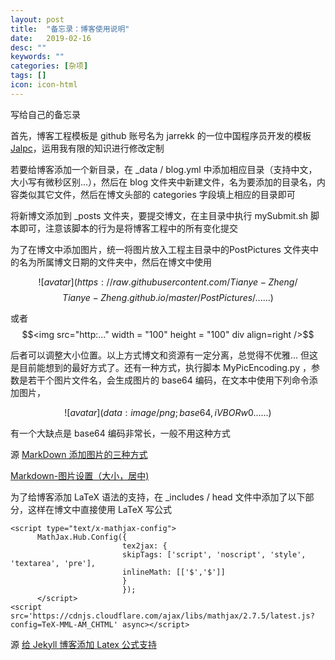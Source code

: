 ```yaml
---
layout: post
title:  "备忘录：博客使用说明"
date:   2019-02-16
desc: ""
keywords: ""
categories: [杂项]
tags: []
icon: icon-html
---
```


写给自己的备忘录

首先，博客工程模板是 github 账号名为 jarrekk 的一位中国程序员开发的模板 [Jalpc](https://github.com/jarrekk/Jalpc)，运用我有限的知识进行修改定制

若要给博客添加一个新目录，在 _data / blog.yml 中添加相应目录（支持中文，大小写有微秒区别...），然后在 blog 文件夹中新建文件，名为要添加的目录名，内容类似其它文件，然后在博文头部的 categories 字段填上相应的目录即可

将新博文添加到 _posts 文件夹，要提交博文，在主目录中执行 mySubmit.sh 脚本即可，注意该脚本的行为是将博客工程中的所有变化提交

为了在博文中添加图片，统一将图片放入工程主目录中的PostPictures 文件夹中的名为所属博文日期的文件夹中，然后在博文中使用

$$![avatar](https://raw.githubusercontent.com/Tianye-Zheng/$$
$$Tianye-Zheng.github.io/master/PostPictures/......)$$

或者 $$<img src="http:..." width = "100" height = "100" div align=right />$$

后者可以调整大小位置。以上方式博文和资源有一定分离，总觉得不优雅... 但这是目前能想到的最好方式了。还有一种方式，执行脚本 MyPicEncoding.py ，参数是若干个图片文件名，会生成图片的 base64 编码，在文本中使用下列命令添加图片，

$$![avatar](data:image/png;base64,iVBORw0......)$$

有一个大缺点是 base64 编码非常长，一般不用这种方式

源 [MarkDown 添加图片的三种方式](https://www.jianshu.com/p/280c6a6f2594)

[Markdown-图片设置（大小，居中)](https://blog.csdn.net/qq_35451572/article/details/79443467)

为了给博客添加 LaTeX 语法的支持，在 _includes / head 文件中添加了以下部分，这样在博文中直接使用 LaTeX 写公式

```
<script type="text/x-mathjax-config">
      MathJax.Hub.Config({
                         tex2jax: {
                         skipTags: ['script', 'noscript', 'style', 'textarea', 'pre'],
                         inlineMath: [['$','$']]
                         }
                         });
      </script>
<script src='https://cdnjs.cloudflare.com/ajax/libs/mathjax/2.7.5/latest.js?config=TeX-MML-AM_CHTML' async></script>

```

源 [给 Jekyll 博客添加 Latex 公式支持](https://todebug.com/add-eqution-support-in-jekyll/)